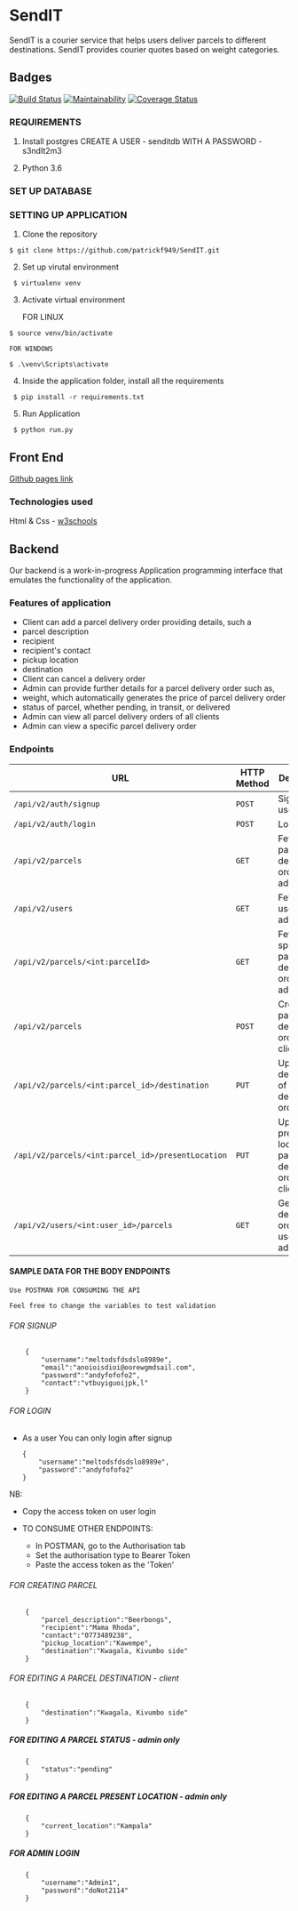 # SendIT

SendIT is a courier service that helps users deliver parcels to different destinations. SendIT provides courier quotes based on weight categories.

## Badges

[![Build Status](https://travis-ci.org/patrickf949/SendIT.svg?branch=develop)](https://travis-ci.org/patrickf949/SendIT)
[![Maintainability](https://api.codeclimate.com/v1/badges/f0cc2da5a5ff305119d5/maintainability)](https://codeclimate.com/github/patrickf949/SendIT/maintainability)
[![Coverage Status](https://coveralls.io/repos/github/patrickf949/SendIT/badge.svg?branch=develop)](https://coveralls.io/github/patrickf949/SendIT?branch=develop)

### REQUIREMENTS 

1. Install postgres
    CREATE A USER - senditdb WITH A PASSWORD - s3ndIt2m3

2. Python 3.6

### SET UP DATABASE

### SETTING UP APPLICATION

1.  Clone the repository

` $ git clone https://github.com/patrickf949/SendIT.git `

2.  Set up virutal environment

` $ virtualenv venv`

3.  Activate virtual environment

    FOR LINUX

` $ source venv/bin/activate `

    FOR WINDOWS

` $ .\venv\Scripts\activate `

4.  Inside the application folder, install all the requirements

` $ pip install -r requirements.txt`

5.  Run Application

` $ python run.py`

## Front End

[Github pages link](https://patrickf949.github.io/SendIT/Application/ui/)

### Technologies used

Html & Css - [w3schools](https://www.w3schools.com/)

## Backend

Our backend is a work-in-progress Application programming interface that emulates the functionality of the application.

### Features of application

*   Client can add a parcel delivery order providing details, such a
  *   parcel description
  *   recipient
  *   recipient's contact
  *   pickup location
  *   destination
*   Client can cancel a delivery order
*   Admin can provide further details for a parcel delivery order such as,
  *   weight, which automatically generates the price of parcel delivery order
  *   status of parcel, whether pending, in transit, or delivered
*   Admin can view all parcel delivery orders of all clients
*   Admin can view a specific parcel delivery order

### Endpoints

| URL  | HTTP Method | Description|
|--------------|-------------|------------|
| `/api/v2/auth/signup` |`POST`| Sign up user |
| `/api/v2/auth/login` | `POST`| Login user |
| `/api/v2/parcels`    | `GET` | Fetch all parcel delivery orders-admin |
| `/api/v2/users` | `GET` | Fetch all users-admin |
| `/api/v2/parcels/<int:parcelId>` | `GET` |  Fetch a specific parcel delivery order-admin |
| `/api/v2/parcels`|`POST`| Create a parcel delivery order - client |
| `/api/v2/parcels/<int:parcel_id>/destination`|`PUT`| Update destination of parcel delivery order-client |
| `/api/v2/parcels/<int:parcel_id>/presentLocation`|`PUT`| Update present location of parcel delivery order-client/admin |
| `/api/v2/users/<int:user_id>/parcels`|`GET`| Get parcel delivery orders by user - admin|

#### SAMPLE DATA FOR THE BODY ENDPOINTS

    Use POSTMAN FOR CONSUMING THE API

    Feel free to change the variables to test validation

###### FOR SIGNUP

        {
            "username":"meltodsfdsdslo8989e",
            "email":"anoioisdioi@oorewgmdsail.com",
            "password":"andyfofofo2",
            "contact":"vtbuyiguoijpk,l"
        } 


###### FOR LOGIN 

*   As a user You can only login after signup

   
        {
            "username":"meltodsfdsdslo8989e",
            "password":"andyfofofo2"
        }
    
NB:

*   Copy the access token on user login 

*   TO CONSUME OTHER ENDPOINTS:

    *   In POSTMAN, go to the Authorisation tab
    *   Set the authorisation type to Bearer Token
    *   Paste the access token as the 'Token'

###### FOR CREATING PARCEL

        {
            "parcel_description":"Beerbongs",
            "recipient":"Mama Rhoda",
            "contact":"0773489238",
            "pickup_location":"Kawempe",
            "destination":"Kwagala, Kivumbo side"
        }
    

###### FOR EDITING A PARCEL DESTINATION - client

   
        {
            "destination":"Kwagala, Kivumbo side"
        }
   

##### FOR EDITING A PARCEL STATUS - admin only

    
        {
            "status":"pending"
        }
    

##### FOR EDITING A PARCEL PRESENT LOCATION - admin only

    
        {
            "current_location":"Kampala"
        }
    

##### FOR ADMIN LOGIN

    
        {
            "username":"Admin1",
            "password":"doNot2114"
        }
    
